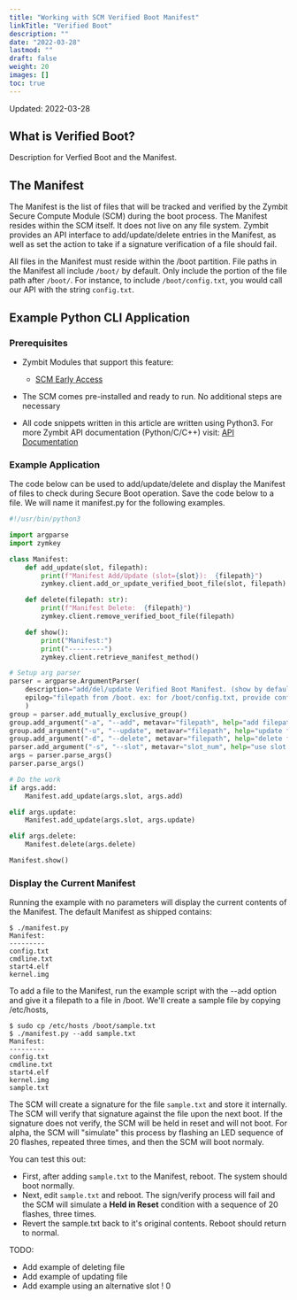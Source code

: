 ```yaml
---
title: "Working with SCM Verified Boot Manifest"
linkTitle: "Verified Boot"
description: ""
date: "2022-03-28"
lastmod: ""
draft: false
weight: 20
images: []
toc: true
---
```

Updated: 2022-03-28

## What is Verified Boot?

Description for Verfied Boot and the Manifest.

## The Manifest

The Manifest is the list of files that will be tracked and verified by the Zymbit Secure Compute Module (SCM) during the boot process. The Manifest resides within the SCM itself. It does not live on any file system. Zymbit provides an API interface to add/update/delete entries in the Manifest, as well as set the action to take if a signature verification of a file should fail.
 
All files in the Manifest must reside within the /boot partition. File paths in the Manifest all include `/boot/` by default. Only include the portion of the file path after `/boot/`. For instance, to include `/boot/config.txt`, you would call our API with the string `config.txt`.

## Example Python CLI Application

### Prerequisites

* Zymbit Modules that support this feature:
    * [SCM Early Access](https://www.zymbit.com/secure-compute-node//)

* The SCM comes pre-installed and ready to run. No additional steps are necessary

* All code snippets written in this article are written using Python3. For more Zymbit API documentation (Python/C/C++) visit: [API Documentation](/api)

### Example Application

The code below can be used to add/update/delete and display the Manifest of files to check during Secure Boot operation. Save the code below to a file. We will name it manifest.py for the following examples.

```python
#!/usr/bin/python3

import argparse
import zymkey

class Manifest:
    def add_update(slot, filepath):
        print(f"Manifest Add/Update (slot={slot}):  {filepath}")
        zymkey.client.add_or_update_verified_boot_file(slot, filepath)

    def delete(filepath: str):
        print(f"Manifest Delete:  {filepath}")
        zymkey.client.remove_verified_boot_file(filepath) 

    def show():
        print("Manifest:")
        print("---------")
        zymkey.client.retrieve_manifest_method()

# Setup arg parser
parser = argparse.ArgumentParser(
    description="add/del/update Verified Boot Manifest. (show by default)",
    epilog="filepath from /boot. ex: for /boot/config.txt, provide config.txt."
    )
group = parser.add_mutually_exclusive_group()
group.add_argument("-a", "--add", metavar="filepath", help="add filepath to manifest", action="store", required=False)
group.add_argument("-u", "--update", metavar="filepath", help="update filepath in manifest", action="store", required=False)
group.add_argument("-d", "--delete", metavar="filepath", help="delete filepath from manifest", action="store", required=False)
parser.add_argument("-s", "--slot", metavar="slot_num", help="use slot for add/delete (default=0)", default=0, action="store", required=False)
args = parser.parse_args()
parser.parse_args()

# Do the work
if args.add:
    Manifest.add_update(args.slot, args.add)

elif args.update:
    Manifest.add_update(args.slot, args.update)

elif args.delete:
    Manifest.delete(args.delete)

Manifest.show()
```

### Display the Current Manifest

Running the example with no parameters will display the current contents of the Manifest. The default Manifest as shipped contains:


```
$ ./manifest.py
Manifest:
---------
config.txt
cmdline.txt
start4.elf
kernel.img
```

To add a file to the Manifest, run the example script with the --add option and give it a filepath to a file in /boot. We'll create a sample file by copying /etc/hosts,

```
$ sudo cp /etc/hosts /boot/sample.txt
$ ./manifest.py --add sample.txt
Manifest:
---------
config.txt
cmdline.txt
start4.elf
kernel.img
sample.txt
```

The SCM will create a signature for the file `sample.txt` and store it internally. The SCM will verify that signature against the file upon the next boot. If the signature does not verify, the SCM will be held in reset and will not boot. For alpha, the SCM will "simulate" this process by flashing an LED sequence of 20 flashes, repeated three times, and then the SCM will boot normaly. 

You can test this out:

 * First, after adding `sample.txt` to the Manifest, reboot. The system should boot normally.
 * Next, edit `sample.txt` and reboot. The sign/verify process will fail and the SCM will simulate a __Held in Reset__ condition with a sequence of 20 flashes, three times.
 * Revert the sample.txt back to it's original contents. Reboot should return to normal.

TODO:

*  Add example of deleting file
*  Add example of updating file
*  Add example using an alternative slot ! 0


